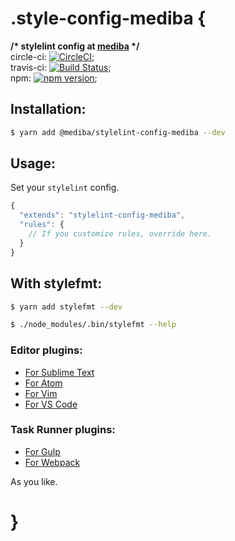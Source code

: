 # .style-config-mediba {

**/\* stylelint config at [mediba](http://www.mediba.jp/) \*/**  
circle-ci: [![CircleCI](https://circleci.com/gh/mediba-system/stylelint-config-mediba.svg?style=svg)](https://circleci.com/gh/mediba-system/stylelint-config-mediba);  
travis-ci: [![Build Status](https://travis-ci.org/mediba-system/stylelint-config-mediba.svg?branch=master)](https://travis-ci.org/mediba-system/stylelint-config-mediba);  
npm: [![npm version](https://badge.fury.io/js/%40mediba%2Fstylelint-config-mediba.svg)](https://badge.fury.io/js/%40mediba%2Fstylelint-config-mediba);

## Installation:

```bash
$ yarn add @mediba/stylelint-config-mediba --dev
```

## Usage:

Set your `stylelint` config.

```js
{
  "extends": "stylelint-config-mediba",
  "rules": {
    // If you customize rules, override here.
  }
}
```

## With stylefmt:

```bash
$ yarn add stylefmt --dev
```

```bash
$ ./node_modules/.bin/stylefmt --help
```

### Editor plugins:

- [For Sublime Text](https://github.com/dmnsgn/sublime-stylefmt)
- [For Atom](https://github.com/1000ch/atom-stylefmt)
- [For Vim](https://github.com/kewah/vim-stylefmt)
- [For VS Code](https://github.com/mrmlnc/vscode-stylefmt)

### Task Runner plugins:

- [For Gulp](https://github.com/morishitter/gulp-stylefmt)
- [For Webpack](https://github.com/tomasAlabes/stylefmt-loader)

As you like.

# }
